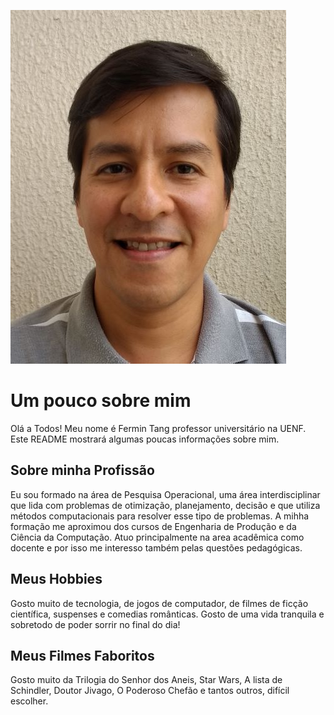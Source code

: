 ![headshot](Foto_Fermin-Tang_Perfil.jpg)
# Um pouco sobre mim
Olá a Todos! Meu nome é Fermin Tang professor universitário na UENF. Este README mostrará algumas poucas informações sobre mim.

## Sobre minha Profissão
Eu sou formado na área de Pesquisa Operacional, uma área interdisciplinar que lida com problemas de otimização, planejamento, decisão e que utiliza métodos computacionais para resolver esse tipo de problemas. A mihha formação me aproximou dos cursos de Engenharia de Produção e da Ciência da Computação. Atuo principalmente na area acadêmica como docente e por isso me interesso também pelas questões pedagógicas.

## Meus Hobbies
Gosto muito de tecnologia, de jogos de computador, de filmes de ficção científica, suspenses e comedias românticas. Gosto de uma vida tranquila e sobretodo de poder sorrir no final do dia!

## Meus Filmes Faboritos
Gosto muito da Trilogia do Senhor dos Aneis, Star Wars, A lista de Schindler, Doutor Jivago, O Poderoso Chefão e tantos outros, difícil escolher.
